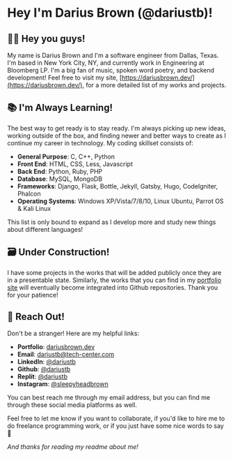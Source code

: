 # Hey I'm Darius Brown (@dariustb)!
## 👋🏾 Hey you guys! 

My name is Darius Brown and I'm a software engineer from Dallas, Texas. I'm based in New York City, NY, and currently work in Engineering at Bloomberg LP. I'm a big fan of music, spoken word poetry, and backend development! Feel free to visit my site, [https://dariusbrown.dev/](https://dariusbrown.dev/), for a more detailed list of my works and projects.

## 📚 I'm Always Learning!

The best way to get ready is to stay ready. I'm always picking up new ideas, working outside of the box, and finding newer and better ways to create as I continue my career in technology. My coding skillset consists of:
- **General Purpose**: C, C++, Python
- **Front End**: HTML, CSS, Less, Javascript
- **Back End**: Python, Ruby, PHP
- **Database**: MySQL, MongoDB
- **Frameworks**: Django, Flask, Bottle, Jekyll, Gatsby, Hugo, CodeIgniter, Phalcon
- **Operating Systems**: Windows XP/Vista/7/8/10, Linux Ubuntu, Parrot OS & Kali Linux

This list is only bound to expand as I develop more and study new things about different languages!

## 🗃️ Under Construction!
I have some projects in the works that will be added publicly once they are in a presentable state. Similarly, the works that you can find in my [portfolio site](https://dariusbrown.dev/) will eventually become integrated into Github repositories. Thank you for your patience! 

## 📧 Reach Out!

Don't be a stranger! Here are my helpful links:

- **Portfolio**: [dariusbrown.dev](https://dariusbrown.dev/)
- **Email**: dariustb@tech-center.com
- **LinkedIn**: [@dariustb](https://www.linkedin.com/in/dariustb)
- **Github**: [@dariustb](https://github.com/dariustb)
- **Replit**: [@dariustb](https://replit.com/@dariustb)
- **Instagram**: [@sleepyheadbrown](https://www.instagram.com/sleepyheadbrown)

You can best reach me through my email address, but you can find me through these social media platforms as well.

Feel free to let me know if you want to collaborate, if you'd like to hire me to do freelance programming work, or if you just have some nice words to say 🥰

*And thanks for reading my readme about me!*
